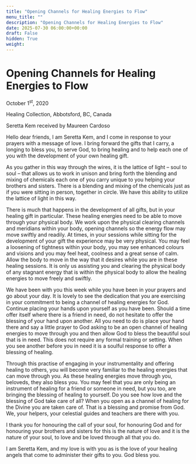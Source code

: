 ```yaml
---
title: "Opening Channels for Healing Energies to Flow"
menu_title: ""
description: "Opening Channels for Healing Energies to Flow"
date: 2025-07-30 06:00:00+00:00
draft: False
hidden: True
weight:
---
```

# Opening Channels for Healing Energies to Flow

October 1<sup>st</sup>, 2020

Healing Collection, Abbotsford, BC, Canada

Seretta Kem received by Maureen Cardoso

Hello dear friends, I am Seretta Kem, and I come in response to your prayers with a message of love. I bring forward the gifts that I carry, a longing to bless you, to serve God, to bring healing and to help each one of you with the development of your own healing gift.

As you gather in this way through the wires, it is the lattice of light – soul to soul – that allows us to work in unison and bring forth the blending and mixing of chemicals each one of you carry unique to you helping your brothers and sisters. There is a blending and mixing of the chemicals just as if you were sitting in person, together in circle. We have this ability to utilize the lattice of light in this way.

There is much that happens in the development of all gifts, but in your healing gift in particular.  These healing energies need to be able to move through your physical body.  We work upon the physical clearing channels and meridians within your body, opening channels so the energy flow may move swiftly and readily. At times, in your sessions while sitting for the development of your gift the experience may be very physical. You may feel a loosening of tightness within your body, you may see enhanced colours and visions and you may feel heat, coolness and a great sense of calm. Allow the body to move in the way that it desires while you are in these healing sessions. It is only us assisting you and clearing the physical body of any stagnant energy that is within the physical body to allow the healing energies to move freely and swiftly.

We have been with you this week while you have been in your prayers and go about your day. It is lovely to see the dedication that you are exercising in your commitment to being a channel of healing energies for God. Continue placing your hands upon yourself as you have been.  Should a time offer itself where there is a friend in need, do not hesitate to offer the blessing of your hand upon another.  All you need to do is place your hand there and say a little prayer to God asking to be an open channel of healing energies to move through you and then allow God to bless the beautiful soul that is in need.  This does not require any formal training or setting. When you see another before you in need it is a soulful response to offer a blessing of healing.

Through this practise of engaging in your instrumentality and offering healing to others, you will become very familiar to the healing energies that can move through you. As these healing energies move through you, beloveds, they also bless you. You may feel that you are only being an instrument of healing for a friend or someone in need, but you too, are bringing the blessing of healing to yourself.  Do you see how love and the blessing of God take care of all?  When you open as a channel of healing for the Divine you are taken care of. That is a blessing and promise from God. We, your helpers, your celestial guides and teachers are there with you.

I thank you for honouring the call of your soul, for honouring God and for honouring your brothers and sisters for this is the nature of love and it is the nature of your soul, to love and be loved through all that you do.

I am Seretta Kem, and my love is with you as is the love of your healing angels that come to administer their gifts to you. God bless you.
